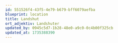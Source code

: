 ```yaml
---
id: 551526f4-43f5-4e79-b679-bff6079aefba
blueprint: location
title: Landshut
ort_adjektiv: Landshuter
updated_by: 0945c5d7-1b28-48e0-a9c0-0c4b00f325cb
updated_at: 1735388390
---
```

